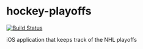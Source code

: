 # hockey-playoffs
[![Build Status](https://travis-ci.org/petester42/hockey-playoffs.svg?branch=master)](https://travis-ci.org/petester42/hockey-playoffs)

iOS application that keeps track of the NHL playoffs
